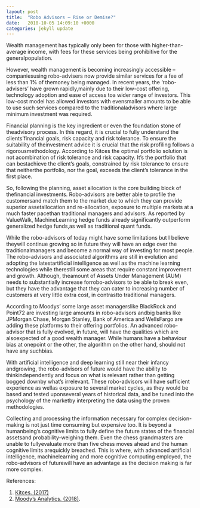 ```yaml
---
layout: post
title:  "Robo Advisors – Rise or Demise?"
date:   2018-10-05 14:09:10 +0000
categories: jekyll update
---
```

Wealth management has typically only been for those with higher-than-average income, with fees for these services being prohibitive for the generalpopulation.
  
However, wealth management is becoming increasingly accessible – companiesusing robo-advisers now provide similar services for a fee of less than 1% of themoney being managed. In recent years, the ‘robo-advisers’ have grown rapidly,mainly due to their low-cost offering, technology adoption and ease of access toa wider range of investors. This low-cost model has allowed investors with evensmaller amounts to be able to use such services compared to the traditionaladvisors where large minimum investment was required.
  
Financial planning is the key ingredient or even the foundation stone of theadvisory process. In this regard, it is crucial to fully understand the clients’financial goals, risk capacity and risk tolerance. To ensure the suitability of theinvestment advice it is crucial that the risk profiling follows a rigorousmethodology. According to Kitces the optimal portfolio solution is not acombination of risk tolerance and risk capacity. It’s the portfolio that can bestachieve the client’s goals, constrained by risk tolerance to ensure that neitherthe portfolio, nor the goal, exceeds the client’s tolerance in the first place.

So, following the planning, asset allocation is the core building block of thefinancial investments. Robo-advisors are better able to profile the customersand match them to the market due to which they can provide superior assetallocation and re-allocation, exposure to multiple markets at a much faster pacethan traditional managers and advisors. As reported by ValueWalk, MachineLearning hedge funds already significantly outperform generalized hedge funds,as well as traditional quant funds.

While the robo-advisors of today might have some limitations but I believe theywill continue growing so in future they will have an edge over the traditionalmanagers and become a normal way of investing for most people. The robo-advisors and associated algorithms are still in evolution and adopting the latestartificial intelligence as well as the machine learning technologies while therestill some areas that require constant improvement and growth. Although, theamount of Assets Under Management (AUM) needs to substantially increase forrobo-advisors to be able to break even, but they have the advantage that they can cater to increasing number of customers at very little extra cost, in contrastto traditional managers.

According to Moodys’ some large asset managerslike BlackRock and Point72 are investing large amounts in robo-advisors andbig banks like JPMorgan Chase, Morgan Stanley, Bank of America and WellsFargo are adding these platforms to their offering portfolios. An advanced robo-advisor that is fully evolved, in future, will have the qualities which are alsoexpected of a good wealth manager. While humans have a behaviour bias at onepoint or the other, the algorithm on the other hand, should not have any suchbias.

With artificial intelligence and deep learning still near their infancy andgrowing, the robo-advisors of future would have the ability to thinkindependently and focus on what is relevant rather than getting bogged downby what’s irrelevant. These robo-advisors will have sufficient experience as wellas exposure to several market cycles, as they would be based and tested uponseveral years of historical data, and be tuned into the psychology of the marketby interpreting the data using the proven methodologies.

Collecting and processing the information necessary for complex decision-making is not just time consuming but expensive too. It is beyond a humanbeing’s cognitive limits to fully define the future states of the financial assetsand probability-weighing them. Even the chess grandmasters are unable to fullyevaluate more than five chess moves ahead and the human cognitive limits arequickly breached. This is where, with advanced artificial intelligence, machinelearning and more cognitive computing employed, the robo-advisors of futurewill have an advantage as the decision making is far more complex.


References:
1. [Kitces. (2017)][Separating-Risk-Tolerance-From-Risk-Capacity] 
2. [Moody’s Analytics. (2018)][Robo-advisors-A-Buzzword-or-Future-of-Investing]. 

[Separating-Risk-Tolerance-From-Risk-Capacity]: https://www.kitces.com/blog/separating-risk-tolerance-from-risk-capacity-just-because-you-can-afford-to-take-risk-doesnt-mean-you-should/
[Robo-advisors-A-Buzzword-or-Future-of-Investing]:   https://www.acuitykp.com/blog/robo-advisors-a-buzzword-or-the-future-of-investing/
